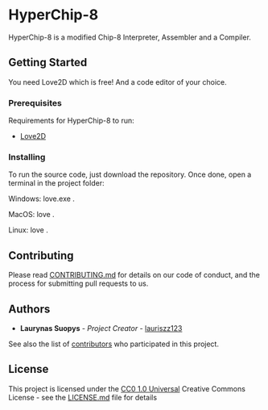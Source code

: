 # HyperChip-8

HyperChip-8 is a modified Chip-8 Interpreter, Assembler and a Compiler.

## Getting Started

You need Love2D which is free! And a code editor of your choice.

### Prerequisites

Requirements for HyperChip-8 to run: 
- [Love2D](https://love2d.org)

### Installing

To run the source code, just download the repository. Once done, open a terminal
in the project folder:

  Windows: love.exe .
  
  MacOS: love .
  
  Linux: love .

## Contributing

Please read [CONTRIBUTING.md](CONTRIBUTING.md) for details on our code
of conduct, and the process for submitting pull requests to us.

## Authors

  - **Laurynas Suopys** - *Project Creator* -
    [lauriszz123](https://github.com/lauriszz123)

See also the list of
[contributors](https://github.com/lauriszz123/HyperChip-8/contributors)
who participated in this project.

## License

This project is licensed under the [CC0 1.0 Universal](LICENSE.md)
Creative Commons License - see the [LICENSE.md](LICENSE.md) file for
details
